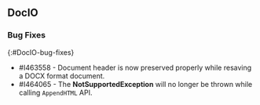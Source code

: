 ## DocIO

### Bug Fixes
{:#DocIO-bug-fixes}

* \#I463558 - Document header is now preserved properly while resaving a DOCX format document.
* \#I464065 - The **NotSupportedException** will no longer be thrown while calling `AppendHTML` API.
